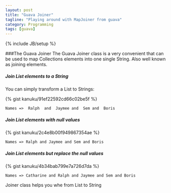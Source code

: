 ```yaml
---
layout: post
title: "Guava Joiner"
tagline: "Playing around with MapJoiner from guava"
category: Programming
tags: [guava]
---
```


{% include JB/setup %}

###The Guava Joiner
The Guava Joiner class is a very convenient that can be used to map Collections elements into one single String. Also well known as joining elements.

##### Join List elements to a String
You can simply transform a List to Strings:

{% gist kanuku/91ef22592cd66c02be5f %}

`Names =>  Ralph  and  Jaymee and  Sem and  Boris`


##### Join List elements with null values

{% gist kanuku/2c4e8b00f949867354ae %}

`Names => Ralph and Jaymee and Sem and Boris`

##### Join List elements but replace the null values

{% gist kanuku/4b34bab799e7a726d7da %}

`Names => Catharine and Ralph and Jaymee and Sem and Boris`


Joiner class helps you whe from List to String